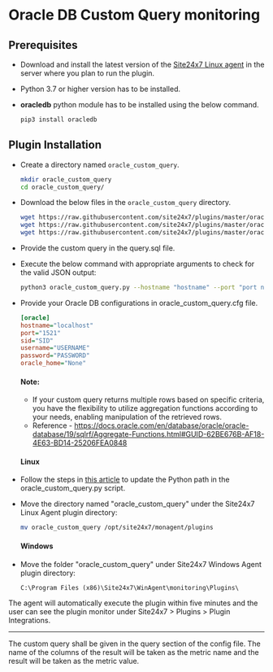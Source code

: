 # Oracle DB Custom Query monitoring

                                                                                       
## Prerequisites

- Download and install the latest version of the [Site24x7 Linux agent](https://www.site24x7.com/app/client#/admin/inventory/add-monitor) in the server where you plan to run the plugin.
- Python 3.7 or higher version has to be installed.
- **oracledb** python module has to be installed using the below command.

  	```bash
  	pip3 install oracledb
	```

## Plugin Installation  

- Create a directory named `oracle_custom_query`.

  	```bash
 	mkdir oracle_custom_query
 	cd oracle_custom_query/
 	```

- Download the below files in the `oracle_custom_query` directory.

	```bash
	wget https://raw.githubusercontent.com/site24x7/plugins/master/oracle_custom_query/oracle_custom_query.cfg
	wget https://raw.githubusercontent.com/site24x7/plugins/master/oracle_custom_query/oracle_custom_query.py
 	wget https://raw.githubusercontent.com/site24x7/plugins/master/oracle_custom_query/query.sql
	```
 
- Provide the custom query in the query.sql file.


- Execute the below command with appropriate arguments to check for the valid JSON output:

	```bash
	python3 oracle_custom_query.py --hostname "hostname" --port "port no" --sid "sid" --username "username" --password "password" --oracle_home "oracle home"
	```
 
- Provide your Oracle DB configurations in oracle_custom_query.cfg file.

	```ini
	[oracle]
	hostname="localhost"
	port="1521"
	sid="SID"
	username="USERNAME"
	password="PASSWORD"
	oracle_home="None"
 	```
 
  #### Note:
  -  If your custom query returns multiple rows based on specific criteria, you have the flexibility to utilize aggregation functions according to your needs, enabling manipulation of the retrieved rows.
  -  Reference - https://docs.oracle.com/en/database/oracle/oracle-database/19/sqlrf/Aggregate-Functions.html#GUID-62BE676B-AF18-4E63-BD14-25206FEA0848
 
  #### Linux

- Follow the steps in [this article](https://support.site24x7.com/portal/en/kb/articles/updating-python-path-in-a-plugin-script-for-linux-servers) to update the Python path in the oracle_custom_query.py script.

- Move the directory named "oracle_custom_query" under the Site24x7 Linux Agent plugin directory: 

	```bash
 	mv oracle_custom_query /opt/site24x7/monagent/plugins
 	```

  #### Windows 

- Move the folder "oracle_custom_query" under Site24x7 Windows Agent plugin directory: 

	```
	C:\Program Files (x86)\Site24x7\WinAgent\monitoring\Plugins\
  	```
The agent will automatically execute the plugin within five minutes and the user can see the plugin monitor under Site24x7 > Plugins > Plugin Integrations.

---	

The custom query shall be given in the query section of the config file. The name of the columns of the result will be taken as the metric name and the result will be taken as the metric value.

